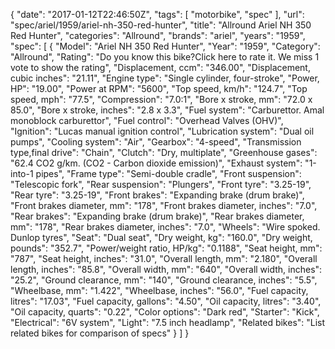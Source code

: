 {
    "date": "2017-01-12T22:46:50Z",
    "tags": [
        "motorbike",
        "spec"
    ],
    "url": "spec\/ariel\/1959\/ariel-nh-350-red-hunter",
    "title": "Allround Ariel NH 350 Red Hunter",
    "categories": "Allround",
    "brands": "ariel",
    "years": "1959",
    "spec": [
        {
            "Model": "Ariel NH 350 Red Hunter",
            "Year": "1959",
            "Category": "Allround",
            "Rating": "Do you know this bike?Click here to rate it. We miss 1 vote to show the rating",
            "Displacement, ccm": "346.00",
            "Displacement, cubic inches": "21.11",
            "Engine type": "Single cylinder, four-stroke",
            "Power, HP": "19.00",
            "Power at RPM": "5600",
            "Top speed, km\/h": "124.7",
            "Top speed, mph": "77.5",
            "Compression": "7.0:1",
            "Bore x stroke, mm": "72.0 x 85.0",
            "Bore x stroke, inches": "2.8 x 3.3",
            "Fuel system": "Carburettor. Amal monoblock carburettor",
            "Fuel control": "Overhead Valves (OHV)",
            "Ignition": "Lucas manual ignition control",
            "Lubrication system": "Dual oil pumps",
            "Cooling system": "Air",
            "Gearbox": "4-speed",
            "Transmission type,final drive": "Chain",
            "Clutch": "Dry, multiplate",
            "Greenhouse gases": "62.4 CO2 g\/km. (CO2 - Carbon dioxide emission)",
            "Exhaust system": "1-into-1 pipes",
            "Frame type": "Semi-double cradle",
            "Front suspension": "Telescopic fork",
            "Rear suspension": "Plungers",
            "Front tyre": "3.25-19",
            "Rear tyre": "3.25-19",
            "Front brakes": "Expanding brake (drum brake)",
            "Front brakes diameter, mm": "178",
            "Front brakes diameter, inches": "7.0",
            "Rear brakes": "Expanding brake (drum brake)",
            "Rear brakes diameter, mm": "178",
            "Rear brakes diameter, inches": "7.0",
            "Wheels": "Wire spoked. Dunlop tyres",
            "Seat": "Dual seat",
            "Dry weight, kg": "160.0",
            "Dry weight, pounds": "352.7",
            "Power\/weight ratio, HP\/kg": "0.1188",
            "Seat height, mm": "787",
            "Seat height, inches": "31.0",
            "Overall length, mm": "2.180",
            "Overall length, inches": "85.8",
            "Overall width, mm": "640",
            "Overall width, inches": "25.2",
            "Ground clearance, mm": "140",
            "Ground clearance, inches": "5.5",
            "Wheelbase, mm": "1.422",
            "Wheelbase, inches": "56.0",
            "Fuel capacity, litres": "17.03",
            "Fuel capacity, gallons": "4.50",
            "Oil capacity, litres": "3.40",
            "Oil capacity, quarts": "0.22",
            "Color options": "Dark red",
            "Starter": "Kick",
            "Electrical": "6V system",
            "Light": "7.5 inch headlamp",
            "Related bikes": "List related bikes for comparison of specs"
        }
    ]
}